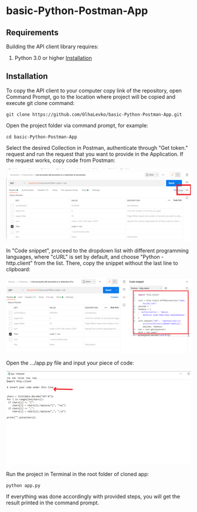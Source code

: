 # basic-Python-Postman-App
## Requirements
Building the API client library requires:
1.  Python 3.0 or higher [Installation][1]
   
   [1]: https://www.python.org/downloads/


## Installation
To copy the API client to your computer copy link of the repository, open Command Prompt, go to the location where project will be copied and execute git clone command:
```shell
git clone https://github.com/OlhaLevko/basic-Python-Postman-App.git
```
Open the project folder via command prompt, for example:
```shell
cd basic-Python-Postman-App
```
Select the desired Collection in Postman, authenticate through "Get token." request and run the request that you want to provide in the Application.
If the request works, copy code from Postman:

![code.png](code.png)

In "Code snippet", proceed to the dropdown list with different programming languages, where "cURL" is set by default, and choose "Python - http.client" from the list. There, copy the snippet without the last line to clipboard:

![copy.png](copy.png)

Open the .../app.py file and input your piece of code:

![input.png](input.png)


Run the project in Terminal in the root folder of cloned app:
```shell
python app.py
```
If everything was done accordingly with provided steps, you will get the result printed in the command prompt.